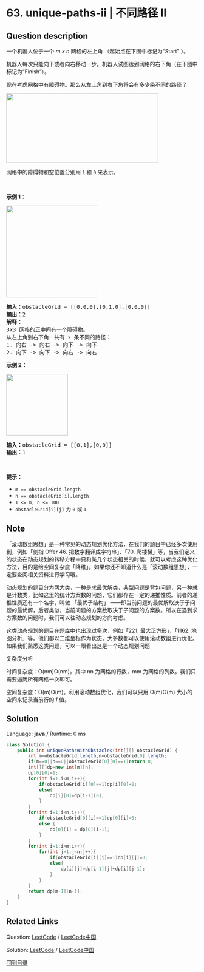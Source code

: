 ﻿# 63. unique-paths-ii | 不同路径 II

## Question description

<!--If you want to use the English description, use <p>A robot is located at the top-left corner of a <code>m x n</code> grid (marked &#39;Start&#39; in the diagram below).</p>

<p>The robot can only move either down or right at any point in time. The robot is trying to reach the bottom-right corner of the grid (marked &#39;Finish&#39; in the diagram below).</p>

<p>Now consider if some obstacles are added to the grids. How many unique paths would there be?</p>

<p>An obstacle and space is marked as <code>1</code> and <code>0</code> respectively in the grid.</p>

<p>&nbsp;</p>
<p><strong>Example 1:</strong></p>
<img alt="" src="https://assets.leetcode.com/uploads/2020/11/04/robot1.jpg" style="width: 242px; height: 242px;" />
<pre>
<strong>Input:</strong> obstacleGrid = [[0,0,0],[0,1,0],[0,0,0]]
<strong>Output:</strong> 2
<strong>Explanation:</strong> There is one obstacle in the middle of the 3x3 grid above.
There are two ways to reach the bottom-right corner:
1. Right -&gt; Right -&gt; Down -&gt; Down
2. Down -&gt; Down -&gt; Right -&gt; Right
</pre>

<p><strong>Example 2:</strong></p>
<img alt="" src="https://assets.leetcode.com/uploads/2020/11/04/robot2.jpg" style="width: 162px; height: 162px;" />
<pre>
<strong>Input:</strong> obstacleGrid = [[0,1],[0,0]]
<strong>Output:</strong> 1
</pre>

<p>&nbsp;</p>
<p><strong>Constraints:</strong></p>

<ul>
	<li><code>m ==&nbsp;obstacleGrid.length</code></li>
	<li><code>n ==&nbsp;obstacleGrid[i].length</code></li>
	<li><code>1 &lt;= m, n &lt;= 100</code></li>
	<li><code>obstacleGrid[i][j]</code> is <code>0</code> or <code>1</code>.</li>
</ul>
 instead-->
<p>一个机器人位于一个 <em>m x n </em>网格的左上角 （起始点在下图中标记为“Start” ）。</p>

<p>机器人每次只能向下或者向右移动一步。机器人试图达到网格的右下角（在下图中标记为“Finish”）。</p>

<p>现在考虑网格中有障碍物。那么从左上角到右下角将会有多少条不同的路径？</p>

<p><img src="https://assets.leetcode-cn.com/aliyun-lc-upload/uploads/2018/10/22/robot_maze.png" style="height: 183px; width: 400px;" /></p>

<p>网格中的障碍物和空位置分别用 <code>1</code> 和 <code>0</code> 来表示。</p>

<p> </p>

<p><strong>示例 1：</strong></p>
<img alt="" src="https://assets.leetcode.com/uploads/2020/11/04/robot1.jpg" style="width: 242px; height: 242px;" />
<pre>
<strong>输入：</strong>obstacleGrid = [[0,0,0],[0,1,0],[0,0,0]]
<strong>输出：</strong>2
<strong>解释：</strong>
3x3 网格的正中间有一个障碍物。
从左上角到右下角一共有 <code>2</code> 条不同的路径：
1. 向右 -> 向右 -> 向下 -> 向下
2. 向下 -> 向下 -> 向右 -> 向右
</pre>

<p><strong>示例 2：</strong></p>
<img alt="" src="https://assets.leetcode.com/uploads/2020/11/04/robot2.jpg" style="width: 162px; height: 162px;" />
<pre>
<strong>输入：</strong>obstacleGrid = [[0,1],[0,0]]
<strong>输出：</strong>1
</pre>

<p> </p>

<p><strong>提示：</strong></p>

<ul>
	<li><code>m == obstacleGrid.length</code></li>
	<li><code>n == obstacleGrid[i].length</code></li>
	<li><code>1 <= m, n <= 100</code></li>
	<li><code>obstacleGrid[i][j]</code> 为 <code>0</code> 或 <code>1</code></li>
</ul>


## Note

「滚动数组思想」是一种常见的动态规划优化方法，在我们的题目中已经多次使用到，例如「剑指 Offer 46. 把数字翻译成字符串」、「70. 爬楼梯」等，当我们定义的状态在动态规划的转移方程中只和某几个状态相关的时候，就可以考虑这种优化方法，目的是给空间复杂度「降维」。如果你还不知道什么是「滚动数组思想」，一定要查阅相关资料进行学习哦。



动态规划的题目分为两大类，一种是求最优解类，典型问题是背包问题，另一种就是计数类，比如这里的统计方案数的问题，它们都存在一定的递推性质。前者的递推性质还有一个名字，叫做 「最优子结构」 ——即当前问题的最优解取决于子问题的最优解，后者类似，当前问题的方案数取决于子问题的方案数。所以在遇到求方案数的问题时，我们可以往动态规划的方向考虑。



这类动态规划的题目在题库中也出现过多次，例如「221. 最大正方形」、「1162. 地图分析」等。他们都以二维坐标作为状态，大多数都可以使用滚动数组进行优化。如果我们熟悉这类问题，可以一眼看出这是一个动态规划问题



复杂度分析



时间复杂度：O(nm)O(nm)，其中 nn 为网格的行数，mm 为网格的列数。我们只需要遍历所有网格一次即可。

空间复杂度：O(m)O(m)。利用滚动数组优化，我们可以只用 O(m)O(m) 大小的空间来记录当前行的 f 值。








## Solution

Language: **java**  /  Runtime: 0 ms

```java
class Solution {
    public int uniquePathsWithObstacles(int[][] obstacleGrid) {
        int m=obstacleGrid.length,n=obstacleGrid[0].length;
        if(m==0||n==0||obstacleGrid[0][0]==1)return 0;
        int[][]dp=new int[m][n];
        dp[0][0]=1;
        for(int i=1;i<m;i++){
            if(obstacleGrid[i][0]==1)dp[i][0]=0;
            else{
                dp[i][0]=dp[i-1][0];
            }
        }
        for(int i=1;i<n;i++){
            if(obstacleGrid[0][i]==1)dp[0][i]=0;
            else {
                dp[0][i] = dp[0][i-1];
            }
        }
        for(int i=1;i<m;i++){
            for(int j=1;j<n;j++){
                if(obstacleGrid[i][j]==1)dp[i][j]=0;
                else{
                    dp[i][j]=dp[i-1][j]+dp[i][j-1];
                }
            }
        }
        return dp[m-1][n-1];
    }
}
```



## Related Links

Question: [LeetCode](https://leetcode.com/problems/unique-paths-ii/description/)  /  [LeetCode中国](https://leetcode-cn.com/problems/unique-paths-ii/description/)

Solution: [LeetCode](https://leetcode.com/articles/unique-paths-ii/)  /  [LeetCode中国](https://leetcode-cn.com/articles/unique-paths-ii/)

[回到目录](../README.md)